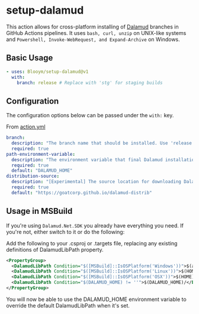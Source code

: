 # setup-dalamud

This action allows for cross-platform installing of [Dalamud](https://github.com/goatcorp/dalamud) branches in GitHub Actions pipelines. It uses `bash, curl, unzip` on UNIX-like systems and `Powershell, Invoke-WebRequest, and Expand-Archive` on Windows.

## Basic Usage

```yaml
- uses: Blooym/setup-dalamud@v1
  with:
    branch: release # Replace with 'stg' for staging builds 
```

## Configuration

The configuration options below can be passed under the `with:` key. 

From [action.yml](./action.yml)

```yaml
branch:
  description: "The branch name that should be installed. Use 'release' for the stable branch."
  required: true
path-environment-variable:
  description: "The environment variable that final Dalamud installation path will be set under."
  required: true
  default: "DALAMUD_HOME"
distribution-source:
  description: "[Experimental] The source location for downloading Dalamud releases."
  required: true
  default: "https://goatcorp.github.io/dalamud-distrib"
```

## Usage in MSBuild

If you're using `Dalamud.Net.SDK` you already have everything you need. If you're not, either switch to it or do the following:

Add the following to your .csproj or .targets file, replacing any existing definitions of DalamudLibPath property.

```xml
<PropertyGroup>
  <DalamudLibPath Condition="$([MSBuild]::IsOSPlatform('Windows'))">$(appdata)\XIVLauncher\addon\Hooks\dev\</DalamudLibPath>
  <DalamudLibPath Condition="$([MSBuild]::IsOSPlatform('Linux'))">$(HOME)/.xlcore/dalamud/Hooks/dev/</DalamudLibPath>
  <DalamudLibPath Condition="$([MSBuild]::IsOSPlatform('OSX'))">$(HOME)/Library/Application Support/XIV on Mac/dalamud/Hooks/dev/</DalamudLibPath>
  <DalamudLibPath Condition="$(DALAMUD_HOME) != ''">$(DALAMUD_HOME)/</DalamudLibPath>
</PropertyGroup>
```

You will now be able to use the DALAMUD_HOME environment variable to override the default DalamudLibPath when it's set.
